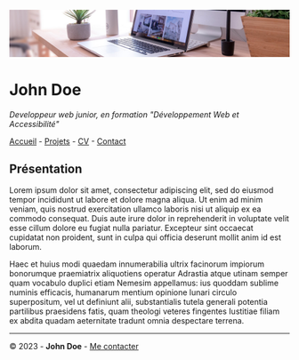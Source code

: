 ![banniere](img/desk-banner.jpg)
# John Doe 


*Developpeur web junior, en formation "Développement Web et Accessibilité"*

[Accueil](README.md) - [Projets](projets.md) - [CV](CV.md) - [Contact](Contact.md)

## Présentation ##

Lorem ipsum dolor sit amet, consectetur adipiscing elit, sed do eiusmod tempor incididunt ut labore et dolore magna aliqua. Ut enim ad minim veniam, quis nostrud exercitation ullamco laboris nisi ut aliquip ex ea commodo consequat. Duis aute irure dolor in reprehenderit in voluptate velit esse cillum dolore eu fugiat nulla pariatur. Excepteur sint occaecat cupidatat non proident, sunt in culpa qui officia deserunt mollit anim id est laborum.

Haec et huius modi quaedam innumerabilia ultrix facinorum impiorum bonorumque praemiatrix aliquotiens operatur Adrastia atque utinam semper quam vocabulo duplici etiam Nemesim appellamus: ius quoddam sublime numinis efficacis, humanarum mentium opinione lunari circulo superpositum, vel ut definiunt alii, substantialis tutela generali potentia partilibus praesidens fatis, quam theologi veteres fingentes Iustitiae filiam ex abdita quadam aeternitate tradunt omnia despectare terrena.

***
© 2023 - **John Doe** - [Me contacter]() 


